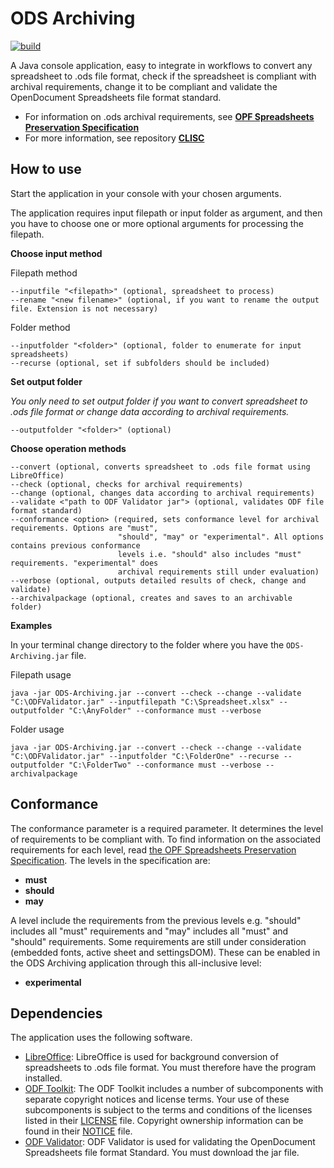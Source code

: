# ODS Archiving

[![build](https://github.com/Asbjoedt/ODS-Archiving/actions/workflows/maven.yml/badge.svg)](https://github.com/Asbjoedt/ODS-Archiving/actions/workflows/maven.yml
)

A Java console application, easy to integrate in workflows to convert any spreadsheet to .ods file format, check if the spreadsheet is compliant with archival requirements, change it to be compliant and validate the OpenDocument Spreadsheets file format standard.

* For information on .ods archival requirements, see **[OPF Spreadsheets Preservation Specification](https://github.com/opf-labs/Spreadsheets-Preservation-Specification/blob/main/v1.0/Specification.md#41-opendocument-spreadsheets)**
* For more information, see repository **[CLISC](https://github.com/Asbjoedt/CLISC)**

## How to use

Start the application in your console with your chosen arguments.

The application requires input filepath or input folder as argument, and then you have to choose one or more optional arguments for processing the filepath.

**Choose input method**

Filepath method
```
--inputfile "<filepath>" (optional, spreadsheet to process)
--rename "<new filename>" (optional, if you want to rename the output file. Extension is not necessary)
```
Folder method
```
--inputfolder "<folder>" (optional, folder to enumerate for input spreadsheets)
--recurse (optional, set if subfolders should be included)
```

**Set output folder**

*You only need to set output folder if you want to convert spreadsheet to .ods file format or change data according to archival requirements.*

```
--outputfolder "<folder>" (optional)
```

**Choose operation methods**

```
--convert (optional, converts spreadsheet to .ods file format using LibreOffice)
--check (optional, checks for archival requirements)
--change (optional, changes data according to archival requirements)
--validate <"path to ODF Validator jar"> (optional, validates ODF file format standard)
--conformance <option> (required, sets conformance level for archival requirements. Options are "must", 
                        "should", "may" or "experimental". All options contains previous conformance 
                        levels i.e. "should" also includes "must" requirements. "experimental" does 
                        archival requirements still under evaluation)
--verbose (optional, outputs detailed results of check, change and validate)
--archivalpackage (optional, creates and saves to an archivable folder)
```
**Examples**

In your terminal change directory to the folder where you have the ```ODS-Archiving.jar``` file.

Filepath usage
```
java -jar ODS-Archiving.jar --convert --check --change --validate "C:\ODFValidator.jar" --inputfilepath "C:\Spreadsheet.xlsx" --outputfolder "C:\AnyFolder" --conformance must --verbose
```
Folder usage
```
java -jar ODS-Archiving.jar --convert --check --change --validate "C:\ODFValidator.jar" --inputfolder "C:\FolderOne" --recurse --outputfolder "C:\FolderTwo" --conformance must --verbose --archivalpackage
```

## Conformance

The conformance parameter is a required parameter. It determines the level of requirements to be compliant with. To find information on the associated requirements for each level, read [the OPF Spreadsheets Preservation Specification](https://github.com/opf-labs/Spreadsheets-Preservation-Specification/blob/main/v1.0/Specification.md#41-opendocument-spreadsheets). The levels in the specification are:
* **must**
* **should**
* **may**

A level include the requirements from the previous levels e.g. "should" includes all "must" requirements and "may" includes all "must" and "should" requirements. Some requirements are still under consideration (embedded fonts, active sheet and settingsDOM). These can be enabled in the ODS Archiving application through this all-inclusive level:
* **experimental**

## Dependencies

The application uses the following software.
* [LibreOffice](https://www.libreoffice.org/): LibreOffice is used for background conversion of spreadsheets to .ods file format. You must therefore have the program installed.
* [ODF Toolkit](https://odftoolkit.org/): The ODF Toolkit includes a number of subcomponents with separate copyright notices and license terms. Your use of these subcomponents is subject to the terms and conditions of the licenses listed in their [LICENSE](https://github.com/tdf/odftoolkit/blob/master/LICENSE) file. Copyright ownership information can be found in their [NOTICE](https://github.com/tdf/odftoolkit/blob/master/NOTICE) file.
* [ODF Validator](https://github.com/tdf/odftoolkit): ODF Validator is used for validating the OpenDocument Spreadsheets file format Standard. You must download the jar file.

